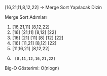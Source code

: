 [16,21,11,8,12,22] -> Merge Sort Yapılacak Dizin

Merge Sort Adımları
1.   [16,21,11]          [8,12,22]
2. [16]    [21,11]      [8,12]  [22]
3. [16]  [21]  [11]    [8]  [12]  [22]
4. [16]    [11,21]      [8,12]     [22]
5.   [11,16,21]          [8,12,22]
6.      [8,11,12,16,21,22]

Big-O Gösterimi: O(nlogn)

